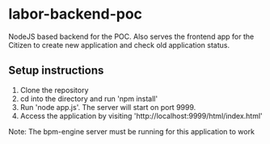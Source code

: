 # labor-backend-poc
NodeJS based backend for the POC. Also serves the frontend app for the Citizen to create new application and check old application status.

## Setup instructions

1. Clone the repository
2. cd into the directory and run 'npm install'
3. Run 'node app.js'. The server will start on port 9999.
4. Access the application by visiting 'http://localhost:9999/html/index.html'

Note: The bpm-engine server must be running for this application to work
